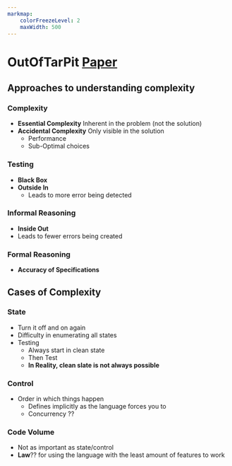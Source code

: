 ```yaml
---
markmap:
    colorFreezeLevel: 2
    maxWidth: 500
---
```


# OutOfTarPit [Paper](https://curtclifton.net/papers/MoseleyMarks06a.pdf)

## Approaches to understanding complexity

### Complexity

- **Essential Complexity**
  Inherent in the problem (not the solution)
- **Accidental Complexity**
  Only visible in the solution
    - Performance
    - Sub-Optimal choices

### Testing

- **Black Box**
- **Outside In**
  - Leads to more error being detected

### Informal Reasoning

- **Inside Out**
- Leads to fewer errors being created

### Formal Reasoning

- **Accuracy of Specifications**

## Cases of Complexity

### State

- Turn it off and on again
- Difficulty in enumerating all states
- Testing
  - Always start in clean state
  - Then Test
  - **In Reality, clean slate is not always possible**

### Control

- Order in which things happen
  - Defines implicitly as the language forces you to
  - Concurrency ??

### Code Volume

- Not as important as state/control
- **Law**?? for using the language with the least amount of features to work

